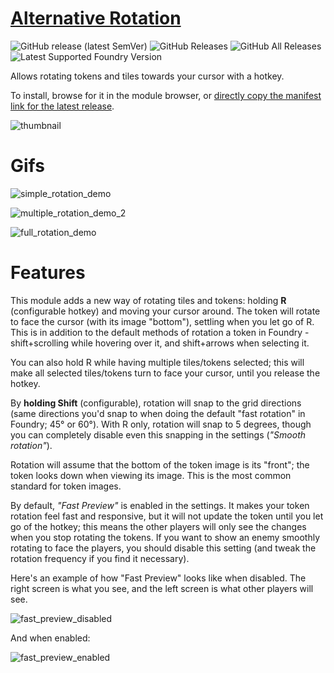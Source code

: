# [Alternative Rotation](https://foundryvtt.com/packages/alternative-rotation/)

![GitHub release (latest SemVer)](https://img.shields.io/github/v/release/itamarcu/AlternativeRotation?style=for-the-badge) 
![GitHub Releases](https://img.shields.io/github/downloads/itamarcu/AlternativeRotation/latest/total?style=for-the-badge) 
![GitHub All Releases](https://img.shields.io/github/downloads/itamarcu/AlternativeRotation/total?style=for-the-badge&label=Downloads+total)  
![Latest Supported Foundry Version](https://img.shields.io/endpoint?url=https://foundryshields.com/version?url=https://github.com/itamarcu/AlternativeRotation/raw/master/module.json)

Allows rotating tokens and tiles towards your cursor with a hotkey.

To install, browse for it in the module browser, or [directly copy the manifest link for the latest release](https://github.com/itamarcu/AlternativeRotation/releases/latest/download/module.json).

![thumbnail](metadata/thumbnail.png)

# Gifs

![simple_rotation_demo](metadata/simple_rotation_demo.gif)

![multiple_rotation_demo_2](metadata/multiple_rotation_demo_2.gif)

![full_rotation_demo](metadata/full_rotation_demo.gif)

# Features

This module adds a new way of rotating tiles and tokens: holding **R** (configurable hotkey) and moving your cursor around.
The token will rotate to face the cursor (with its image "bottom"), settling when you let go of R. This is in 
addition to the default methods of rotation a token in Foundry - shift+scrolling while hovering over it, and shift+arrows
when selecting it. 

You can also hold R while having multiple tiles/tokens selected; this will make all
selected tiles/tokens turn to face your cursor, until you release the hotkey.  

By **holding Shift** (configurable), rotation will snap to the grid directions (same directions you'd snap to when doing the default 
"fast rotation" in Foundry; 45° or 60°). With R only, rotation will snap to 5 degrees, though you can completely
disable even this snapping in the settings (*"Smooth rotation"*).

Rotation will assume that the bottom of the token image is its "front"; the token looks down when viewing its image.
This is the most common standard for token images.

By default, *"Fast Preview"* is enabled in the settings. It makes your token rotation feel fast and responsive, but it
will not update the token until you let go of the hotkey; this means the other players will only see the changes when you
stop rotating the tokens. If you want to show an enemy smoothly rotating to face the players, you should disable this
setting (and tweak the rotation frequency if you find it necessary).

Here's an example of how "Fast Preview" looks like when disabled. The right screen is what you see, and the left screen
is what other players will see.

![fast_preview_disabled](metadata/fast_preview_disabled.gif)

And when enabled:

![fast_preview_enabled](metadata/fast_preview_enabled.gif)
